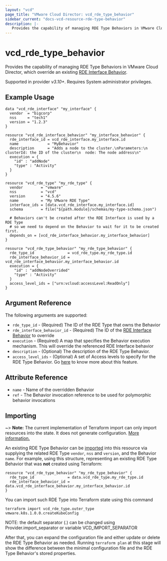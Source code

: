 ```yaml
---
layout: "vcd"
page_title: "VMware Cloud Director: vcd_rde_type_behavior"
sidebar_current: "docs-vcd-resource-rde-type-behavior"
description: |-
   Provides the capability of managing RDE Type Behaviors in VMware Cloud Director.
---
```


# vcd\_rde\_type\_behavior

Provides the capability of managing RDE Type Behaviors in VMware Cloud Director, which override an existing [RDE Interface
Behavior](/providers/vmware/vcd/latest/docs/resources/rde_interface_behavior).

Supported in provider *v3.10+*. Requires System administrator privileges.

## Example Usage

```hcl
data "vcd_rde_interface" "my_interface" {
  vendor  = "bigcorp"
  nss     = "tech1"
  version = "1.2.3"
}

resource "vcd_rde_interface_behavior" "my_interface_behavior" {
  rde_interface_id = vcd_rde_interface.my_interface.id
  name             = "MyBehavior"
  description      = "Adds a node to the cluster.\nParameters:\n  clusterId: the ID of the cluster\n  node: The node address\n"
  execution = {
    "id" : "addNode"
    "type" : "Activity"
  }
}

resource "vcd_rde_type" "my_rde_type" {
  vendor        = "vmware"
  nss           = "vcd"
  version       = "4.5.6"
  name          = "My VMware RDE Type"
  interface_ids = [data.vcd_rde_interface.my_interface.id]
  schema        = file("${path.module}/schemas/my-type-schema.json")

  # Behaviors can't be created after the RDE Interface is used by a RDE Type
  # so we need to depend on the Behavior to wait for it to be created first.
  depends_on = [vcd_rde_interface_behavior.my_interface_behavior]
}

resource "vcd_rde_type_behavior" "my_rde_type_behavior" {
  rde_type_id               = vcd_rde_type.my_rde_type.id
  rde_interface_behavior_id = vcd_rde_interface_behavior.my_interface_behavior.id
  execution = {
    "id" : "addNodeOverrided"
    "type" : "Activity"
  }
  access_level_ids = ["urn:vcloud:accessLevel:ReadOnly"]
}
```

## Argument Reference

The following arguments are supported:

* `rde_type_id` - (Required) The ID of the RDE Type that owns the Behavior
* `rde_interface_behavior_id` - (Required) The ID of the [RDE Interface Behavior](/providers/vmware/vcd/latest/docs/resources/rde_interface_behavior) to override
* `execution` - (Required) A map that specifies the Behavior execution mechanism. This will override the referenced RDE Interface behavior
* `description` - (Optional) The description of the RDE Type Behavior.
* `access_level_ids` - (Optional) A set of Access levels to specify for the RDE Type Behavior.
  Go [here](https://docs.vmware.com/en/VMware-Cloud-Director/10.4/VMware-Cloud-Director-Service-Provider-Admin-Portal-Guide/GUID-0749DEA0-08A2-4F32-BDD7-D16869578F96.html) to know more about this feature.

## Attribute Reference

* `name` - Name of the overridden Behavior
* `ref` - The Behavior invocation reference to be used for polymorphic behavior invocations

## Importing

~> **Note:** The current implementation of Terraform import can only import resources into the state. It does not generate
configuration. [More information.][docs-import]

An existing RDE Type Behavior can be [imported][docs-import] into this resource via supplying the related RDE Type `vendor`, `nss` and `version`, and
the Behavior `name`.
For example, using this structure, representing an existing RDE Type Behavior that was **not** created using Terraform:

```hcl
resource "vcd_rde_type_behavior" "my_rde_type_behavior" {
  rde_type_id               = data.vcd_rde_type.my_rde_type.id
  rde_interface_behavior_id = data.vcd_rde_interface_behavior.my_interface_behavior.id
}
```

You can import such RDE Type into Terraform state using this command

```
terraform import vcd_rde_type.outer_type vmware.k8s.1.0.0.createKubeConfig
```

NOTE: the default separator (.) can be changed using Provider.import_separator or variable VCD_IMPORT_SEPARATOR

[docs-import]:https://www.terraform.io/docs/import/

After that, you can expand the configuration file and either update or delete the RDE Type Behavior as needed. Running `terraform plan`
at this stage will show the difference between the minimal configuration file and the RDE Type Behavior's stored properties.
